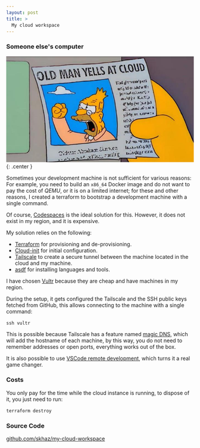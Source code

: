 ```yaml
---
layout: post
title: >
  My cloud workspace
---
```


### Someone else's computer

![kubectl](/public/2022-12-05-my-cloud-workspace/old-man-yells-at-cloud.jpg){: .center }

Sometimes your development machine is not sufficient for various reasons: For example, you need to build an `x86_64` Docker image and do not want to pay the cost of *QEMU*, or it is on a limited internet; for these and other reasons, I created a terraform to bootstrap a development machine with a single command.

Of course, [Codespaces](https://github.com/features/codespaces) is the ideal solution for this. However, it does not exist in my region, and it is expensive.

My solution relies on the following:
* [Terraform](https://www.terraform.io/) for provisioning and de-provisioning.
* [Cloud-init](https://cloud-init.io/) for initial configuration.
* [Tailscale](https://tailscale.com/) to create a secure tunnel between the machine located in the cloud and my machine.
* [asdf](https://asdf-vm.com/) for installing languages and tools.

I have chosen [Vultr](https://vultr.com/) because they are cheap and have machines in my region.

During the setup, it gets configured the Tailscale and the SSH public keys fetched from GitHub, this allows connecting to the machine with a single command:

```shell
ssh vultr
```

This is possible because Tailscale  has a feature named [magic DNS](https://tailscale.com/kb/1081/magicdns/), which will add the hostname of each machine, by this way, you do not need to remember addresses or open ports, everything works out of the box.

It is also possible to use [VSCode remote development](https://code.visualstudio.com/docs/remote/ssh), which turns it a real game changer. 

### Costs

You only pay for the time while the cloud instance is running, to dispose of it, you just need to run:

```shell
terraform destroy
```

### Source Code

[github.com/skhaz/my-cloud-workspace](https://github.com/skhaz/my-cloud-workspace)
